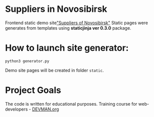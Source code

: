 # Suppliers in Novosibirsk

Frontend static demo site["Suppliers of Novosibirsk"](https://sokolovdp.github.io)
Static pages were generates from templates using **staticjinja ver 0.3.0**  package. 

# How to launch site generator:
```
python3 generator.py
```
Demo site pages will be created in folder `static`.

# Project Goals

The code is written for educational purposes. Training course for web-developers - [DEVMAN.org](https://devman.org)
